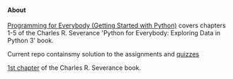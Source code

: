 #### About


[Programming for Everybody (Getting Started with Python)](https://www.coursera.org/learn/python) covers chapters 1-5 of the Charles R. Severance 'Python for Everybody: Exploring Data in Python 3' book.


Current repo containsmy solution to the assignments and [quizzes](https://github.com/elizabethygonz/Python-for-everybody/tree/main/Course_1_Getting_Started_with_Python/Quizzes)

[1st chapter](https://www.py4e.com/html3/01-intro) of the Charles R. Severance book.
